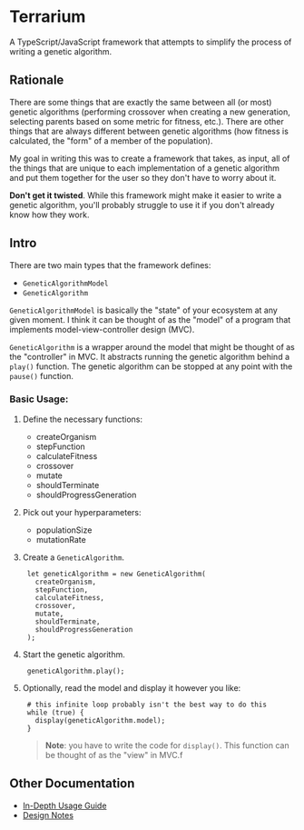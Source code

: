 # Terrarium

A TypeScript/JavaScript framework that attempts to simplify the process of 
writing a genetic algorithm.

## Rationale

There are some things that are exactly the same between all (or most) genetic
algorithms (performing crossover when creating a new generation, selecting 
parents based on some metric for fitness, etc.). There are other things that are always
different between genetic algorithms (how fitness is calculated, the "form" of 
a member of the population).

My goal in writing this was to create a framework that takes, as input, all of 
the things that are unique to each implementation of a genetic algorithm and put
them together for the user so they don't have to worry about it.

**Don't get it twisted**. While this framework might make it easier to write a 
genetic algorithm, you'll probably struggle to use it if you don't already know
how they work.

## Intro

There are two main types that the framework defines:
* `GeneticAlgorithmModel`
* `GeneticAlgorithm`

`GeneticAlgorithmModel` is basically the "state" of your ecosystem at any given
moment. I think it can be thought of as the "model" of a program that implements
model-view-controller design (MVC).

`GeneticAlgorithm` is a wrapper around the model that might be thought of as the 
"controller" in MVC. It abstracts running the genetic algorithm behind a 
`play()` function. The genetic algorithm can be stopped at any point with the 
`pause()` function.

### Basic Usage:

1. Define the necessary functions:
    * createOrganism
    * stepFunction
    * calculateFitness
    * crossover
    * mutate
    * shouldTerminate
    * shouldProgressGeneration
1. Pick out your hyperparameters:
    * populationSize
    * mutationRate
1. Create a `GeneticAlgorithm`.
    
        let geneticAlgorithm = new GeneticAlgorithm(
          createOrganism,
          stepFunction,
          calculateFitness,
          crossover,
          mutate,
          shouldTerminate,
          shouldProgressGeneration
        );

1. Start the genetic algorithm.

        geneticAlgorithm.play();

1. Optionally, read the model and display it however you like:

        # this infinite loop probably isn't the best way to do this
        while (true) {
          display(geneticAlgorithm.model);
        }

    > **Note**: you have to write the code for `display()`. This function can be
    thought of as the "view" in MVC.f

## Other Documentation

* [In-Depth Usage Guide](./doc/USAGE.md)
* [Design Notes](./doc/DESIGN.md)
